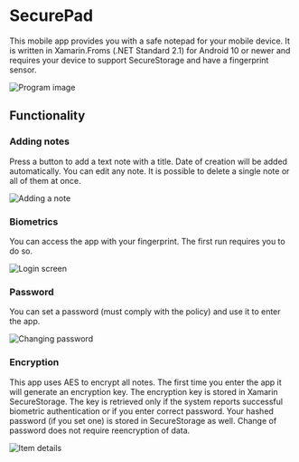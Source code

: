 # SecurePad
This mobile app provides you with a safe notepad for your mobile device.
It is written in Xamarin.Froms (.NET Standard 2.1) for Android 10 or newer and requires your device to support SecureStorage and have a fingerprint sensor.

![Program image](/Screenshots/Items.jpg)

## Functionality
### Adding notes
Press a button to add a text note with a title. Date of creation will be added automatically.
You can edit any note. It is possible to delete a single note or all of them at once.

![Adding a note](/Screenshots/New.jpg)
### Biometrics
You can access the app with your fingerprint. The first run requires you to do so.

![Login screen](/Screenshots/Start.jpg)
### Password
You can set a password (must comply with the policy) and use it to enter the app.

![Changing password](/Screenshots/Password.jpg)

### Encryption
This app uses AES to encrypt all notes. The first time you enter the app it will generate an encryption key.
The encryption key is stored in Xamarin SecureStorage.
The key is retrieved only if the system reports successful biometric authentication or if you enter correct password.
Your hashed password (if you set one) is stored in SecureStorage as well. Change of password does not require reencryption of data.

![Item details](/Screenshots/Details.jpg)
